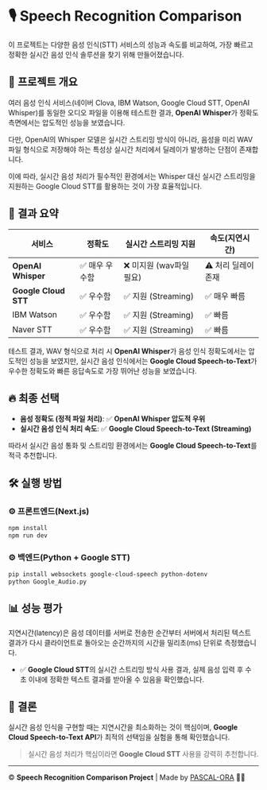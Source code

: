 # 🎙️ Speech Recognition Comparison

이 프로젝트는 다양한 음성 인식(STT) 서비스의 성능과 속도를 비교하여, 가장 빠르고 정확한 실시간 음성 인식 솔루션을 찾기 위해 만들어졌습니다.

## 🚀 프로젝트 개요

여러 음성 인식 서비스(네이버 Clova, IBM Watson, Google Cloud STT, OpenAI Whisper)를 동일한 오디오 파일을 이용해 테스트한 결과, **OpenAI Whisper**가 정확도 측면에서는 압도적인 성능을 보였습니다.

다만, OpenAI의 Whisper 모델은 실시간 스트리밍 방식이 아니라, 음성을 미리 WAV 파일 형식으로 저장해야 하는 특성상 실시간 처리에서 딜레이가 발생하는 단점이 존재합니다.

이에 따라, 실시간 음성 처리가 필수적인 환경에서는 Whisper 대신 실시간 스트리밍을 지원하는 Google Cloud STT를 활용하는 것이 가장 효율적입니다.

## 🥇 결과 요약

| 서비스 | 정확도 | 실시간 스트리밍 지원 | 속도(지연시간) |
|---|---|---|---|
| **OpenAI Whisper** | ✅ 매우 우수함 | ❌ 미지원 (wav파일 필요) | ⚠️ 처리 딜레이 존재 |
| **Google Cloud STT** | ✅ 우수함 | ✅ 지원 (Streaming) | ✅ 매우 빠름 |
| IBM Watson | ✅ 우수함 | ✅ 지원 (Streaming) | ✅ 빠름 |
| Naver STT | ✅ 우수함 | ✅ 지원 (Streaming) | ✅ 빠름 |

테스트 결과, WAV 형식으로 처리 시 **OpenAI Whisper**가 음성 인식 정확도에서는 압도적인 성능을 보였지만, 실시간 음성 인식에서는 **Google Cloud Speech-to-Text**가 우수한 정확도와 빠른 응답속도로 가장 뛰어난 성능을 보였습니다.

## 🔥 최종 선택

- **음성 정확도 (정적 파일 처리)**: ✅ **OpenAI Whisper 압도적 우위**
- **실시간 음성 인식 처리 속도**: ✅ **Google Cloud Speech-to-Text (Streaming)**

따라서 실시간 음성 통화 및 스트리밍 환경에서는 **Google Cloud Speech-to-Text**를 적극 추천합니다.

## 🛠️ 실행 방법

### ⚙️ 프론트엔드(Next.js)

```bash
npm install
npm run dev
```

### ⚙️ 백엔드(Python + Google STT)

```bash
pip install websockets google-cloud-speech python-dotenv
python Google_Audio.py
```

## 📊 성능 평가

지연시간(latency)은 음성 데이터를 서버로 전송한 순간부터 서버에서 처리된 텍스트 결과가 다시 클라이언트로 돌아오는 순간까지의 시간을 밀리초(ms) 단위로 측정했습니다.

- ✅ **Google Cloud STT**의 실시간 스트리밍 방식 사용 결과, 실제 음성 입력 후 수 초 이내에 정확한 텍스트 결과를 받아올 수 있음을 확인했습니다.

## 🎯 결론

실시간 음성 인식을 구현할 때는 지연시간을 최소화하는 것이 핵심이며, **Google Cloud Speech-to-Text API**가 최적의 선택임을 실험을 통해 확인했습니다.

> 실시간 음성 처리가 핵심이라면 **Google Cloud STT** 사용을 강력히 추천합니다.

---

©️ **Speech Recognition Comparison Project** | Made by [PASCAL-ORA](https://github.com/PASCAL-ORA) 🚀✨

